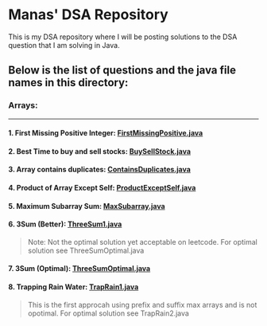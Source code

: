 # Manas' DSA Repository
This is my DSA repository where I will be posting solutions to the DSA question that I am solving in Java.

## Below is the list of questions and the java file names in this directory:
### Arrays:
---
#### 1. First Missing Positive Integer: [FirstMissingPositive.java](https://github.com/themanaskumar/DataStructure-Algorithms/blob/main/Arrays/FirstMissingPositive.java)

#### 2. Best Time to buy and sell stocks: [BuySellStock.java](https://github.com/themanaskumar/DataStructure-Algorithms/blob/main/Arrays/BuySellStock.java)

#### 3. Array contains duplicates: [ContainsDuplicates.java](https://github.com/themanaskumar/DataStructure-Algorithms/blob/main/Arrays/ContainsDuplicates.java)

#### 4. Product of Array Except Self: [ProductExceptSelf.java](https://github.com/themanaskumar/DataStructure-Algorithms/blob/main/Arrays/ProductExceptSelf.java)

#### 5. Maximum Subarray Sum: [MaxSubarray.java](https://github.com/themanaskumar/DataStructure-Algorithms/blob/main/Arrays/MaxSubarray.java)

#### 6. 3Sum (Better): [ThreeSum1.java](https://github.com/themanaskumar/DataStructure-Algorithms/blob/main/Arrays/ThreeSum1.java)
> Note: Not the optimal solution yet acceptable on leetcode. For optimal solution see ThreeSumOptimal.java

#### 7. 3Sum (Optimal): [ThreeSumOptimal.java](https://github.com/themanaskumar/DataStructure-Algorithms/blob/main/Arrays/ThreeSumOptimal.java)

#### 8. Trapping Rain Water: [TrapRain1.java](https://github.com/themanaskumar/DataStructure-Algorithms/blob/main/Arrays/TrapRain1.java)
> This is the first approcah using prefix and suffix max arrays and is not opotimal. For optimal solution see TrapRain2.java